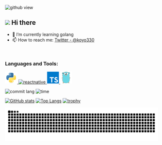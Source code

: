 ![github view](https://komarev.com/ghpvc/?username=koyo343)

 ## <img src="https://media.giphy.com/media/hvRJCLFzcasrR4ia7z/giphy.gif" width="28"> Hi there

<!-- -🧑‍💻 I'm a backend engineer.-->
- 🌱 I’m currently learning golang
- 📫 How to reach me: [Twitter - @koyo330](https://twitter.com/koyo330)
<br>

<h3 align="left">Languages and Tools:</h3>
<p align="left"> 
  <a href="https://www.python.org" target="_blank" rel="noreferrer"> <img src="https://raw.githubusercontent.com/devicons/devicon/master/icons/python/python-original.svg" alt="python" width="40" height="40"/> </a> 
  <a href="https://reactnative.dev/" target="_blank" rel="noreferrer"> <img src="https://reactnative.dev/img/header_logo.svg" alt="reactnative" width="40" height="40"/> </a>
  <a href="https://www.typescriptlang.org/" target="_blank" rel="noreferrer"> <img src="https://raw.githubusercontent.com/devicons/devicon/master/icons/typescript/typescript-original.svg" alt="typescript" width="40" height="40"/> </a> 
  <a href="https://golang.org" target="_blank" rel="noreferrer"> <img src="https://raw.githubusercontent.com/devicons/devicon/master/icons/go/go-original.svg" alt="go" width="40" height="40"/> </a>

<!--![contribute](http://github-profile-summary-cards.vercel.app/api/cards/profile-details?username=koyo343&theme=transparent)-->
![commit lang](http://github-profile-summary-cards.vercel.app/api/cards/most-commit-language?username=koyo343&theme=transparent)
![time](http://github-profile-summary-cards.vercel.app/api/cards/productive-time?username=koyo343&theme=transparent&utcOffset=9)

[![GitHub stats](https://github-readme-stats.vercel.app/api?username=koyo343&theme=transparent)](https://github.com/anuraghazra/github-readme-stats)
[![Top Langs](https://github-readme-stats.vercel.app/api/top-langs/?username=koyo343&layout=compact&theme=transparent)](https://github.com/anuraghazra/github-readme-stats)
[![trophy](https://github-profile-trophy.vercel.app/?username=koyo343&theme=algolia)](https://github.com/ryo-ma/github-profile-trophy)


![snake](https://raw.githubusercontent.com/koyo343/koyo343/output/github-contribution-grid-snake.svg)

